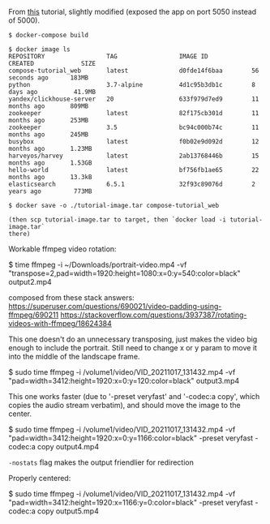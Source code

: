 
From [this](https://docs.docker.com/compose/gettingstarted/) tutorial, slightly
modified (exposed the app on port 5050 instead of 5000).

```
$ docker-compose build

$ docker image ls
REPOSITORY                 TAG                 IMAGE ID            CREATED             SIZE
compose-tutorial_web       latest              d0fde14f6baa        56 seconds ago      183MB
python                     3.7-alpine          4d1c95b3db1c        8 days ago          41.9MB
yandex/clickhouse-server   20                  633f979d7ed9        11 months ago       809MB
zookeeper                  latest              82f175cb301d        11 months ago       253MB
zookeeper                  3.5                 bc94c000b74c        11 months ago       245MB
busybox                    latest              f0b02e9d092d        12 months ago       1.23MB
harveyos/harvey            latest              2ab13768446b        15 months ago       1.53GB
hello-world                latest              bf756fb1ae65        22 months ago       13.3kB
elasticsearch              6.5.1               32f93c89076d        2 years ago         773MB

$ docker save -o ./tutorial-image.tar compose-tutorial_web

(then scp tutorial-image.tar to target, then `docker load -i tutorial-image.tar`
there)
```

Workable ffmpeg video rotation:

$ time ffmpeg -i ~/Downloads/portrait-video.mp4 -vf "transpose=2,pad=width=1920:height=1080:x=0:y=540:color=black" output2.mp4

composed from these stack answers:
https://superuser.com/questions/690021/video-padding-using-ffmpeg/690211
https://stackoverflow.com/questions/3937387/rotating-videos-with-ffmpeg/18624384

This one doesn't do an unnecessary transposing, just makes the video big enough
to include the portrait. Still need to change x or y param to move it into the
middle of the landscape frame.

$ sudo time ffmpeg -i /volume1/video/VID_20211017_131432.mp4 -vf "pad=width=3412:height=1920:x=0:y=120:color=black" output3.mp4


This one works faster (due to '-preset veryfast' and '-codec:a copy', which
copies the audio stream verbatim), and should move the image to the center.

$ sudo time ffmpeg -i /volume1/video/VID_20211017_131432.mp4 -vf "pad=width=3412:height=1920:x=0:y=1166:color=black" -preset veryfast -codec:a copy output4.mp4

`-nostats` flag makes the output friendlier for redirection


Properly centered:

$ sudo time ffmpeg -i /volume1/video/VID_20211017_131432.mp4 -vf "pad=width=3412:height=1920:x=1166:y=0:color=black" -preset veryfast -codec:a copy output5.mp4

